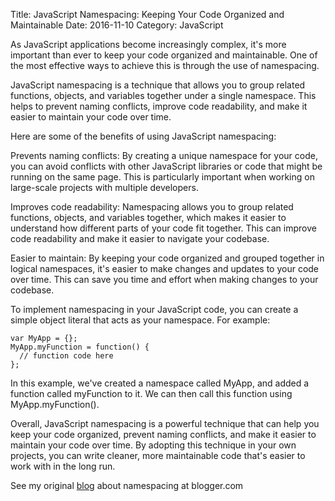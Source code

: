 Title: JavaScript Namespacing: Keeping Your Code Organized and Maintainable
Date: 2016-11-10
Category: JavaScript

As JavaScript applications become increasingly complex, it's more important than ever to keep your code organized and maintainable. One of the most effective ways to achieve this is through the use of namespacing.

JavaScript namespacing is a technique that allows you to group related functions, objects, and variables together under a single namespace. This helps to prevent naming conflicts, improve code readability, and make it easier to maintain your code over time.

Here are some of the benefits of using JavaScript namespacing:

Prevents naming conflicts: By creating a unique namespace for your code, you can avoid conflicts with other JavaScript libraries or code that might be running on the same page. This is particularly important when working on large-scale projects with multiple developers.

Improves code readability: Namespacing allows you to group related functions, objects, and variables together, which makes it easier to understand how different parts of your code fit together. This can improve code readability and make it easier to navigate your codebase.

Easier to maintain: By keeping your code organized and grouped together in logical namespaces, it's easier to make changes and updates to your code over time. This can save you time and effort when making changes to your codebase.

To implement namespacing in your JavaScript code, you can create a simple object literal that acts as your namespace. For example:

```
var MyApp = {};
MyApp.myFunction = function() {
  // function code here
};
```
In this example, we've created a namespace called MyApp, and added a function called myFunction to it. We can then call this function using MyApp.myFunction().

Overall, JavaScript namespacing is a powerful technique that can help you keep your code organized, prevent naming conflicts, and make it easier to maintain your code over time. By adopting this technique in your own projects, you can write cleaner, more maintainable code that's easier to work with in the long run.

See my original [blog](https://codepamore.blogspot.com/2015/08/organizing-javascript-codes-with.html) about namespacing at blogger.com